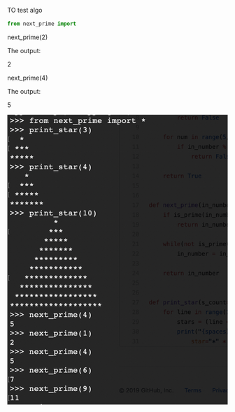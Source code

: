 TO test algo

```python
from next_prime import
```

next_prime(2)

The output:

2

next_prime(4)

The output:

5

![Result image](https://github.com/hlaminswe/python_algo_test/blob/master/output.png)
